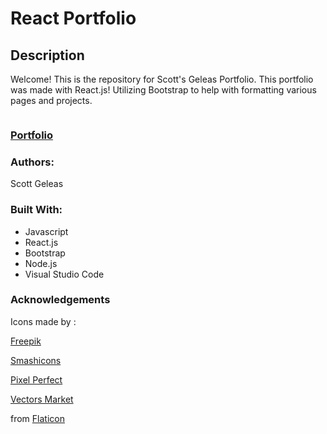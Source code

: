 # React Portfolio 

## Description

Welcome! This is the repository for Scott's Geleas Portfolio. This portfolio was made with React.js! Utilizing Bootstrap to help with formatting various pages and projects. 

![]()

### [Portfolio]()

 ### Authors:

 Scott Geleas

 ### Built With:

- Javascript
- React.js
- Bootstrap
- Node.js
- Visual Studio Code

### Acknowledgements

Icons made by : 

[Freepik](https://www.freepik.com)

[Smashicons](https://www.flaticon.com/authors/smashicons)

[Pixel Perfect](https://www.flaticon.com/authors/pixel-perfect)

[Vectors Market](https://www.flaticon.com/authors/vectors-market)

from [Flaticon](https://www.flaticon.com/)


